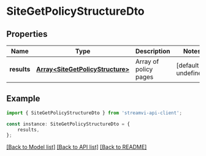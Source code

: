 # SiteGetPolicyStructureDto


## Properties

Name | Type | Description | Notes
------------ | ------------- | ------------- | -------------
**results** | [**Array&lt;SiteGetPolicyStructure&gt;**](SiteGetPolicyStructure.md) | Array of policy pages | [default to undefined]

## Example

```typescript
import { SiteGetPolicyStructureDto } from 'streamvi-api-client';

const instance: SiteGetPolicyStructureDto = {
    results,
};
```

[[Back to Model list]](../README.md#documentation-for-models) [[Back to API list]](../README.md#documentation-for-api-endpoints) [[Back to README]](../README.md)
